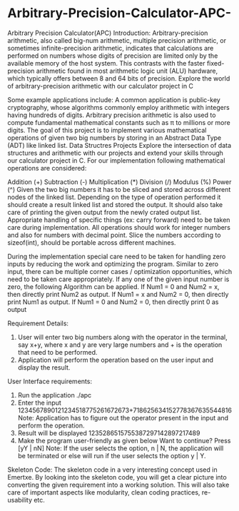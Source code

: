 # Arbitrary-Precision-Calculator-APC-
Arbitrary Precision Calculator(APC)​
Introduction:
Arbitrary-precision arithmetic, also called big-num arithmetic, multiple precision arithmetic, or sometimes infinite-precision arithmetic, indicates that calculations are performed on numbers whose digits of precision are limited only by the available memory of the host system. This contrasts with the faster fixed-precision arithmetic found in most arithmetic logic unit (ALU) hardware, which typically offers between 8 and 64 bits of precision. Explore the world of arbitrary-precision arithmetic with our calculator project in C

 Some example applications include: 
A common application is public-key cryptography, whose algorithms commonly employ arithmetic with integers having hundreds of digits.
Arbitrary precision arithmetic is also used to compute fundamental mathematical constants such as π to millions or more digits.
The goal of this project is to implement various mathematical operations of given two big numbers by storing in an Abstract Data Type (ADT) like linked list.
Data Structres Projects Explore the intersection of data structures and arithmetic with our projects and extend your skills through our calculator project in C. For our implementation following mathematical operations are considered: 

Addition (+)
Subtraction (-)
Multiplication (*)
Division (/)
Modulus (%)
Power (^)
Given the two big numbers it has to be sliced and stored across different nodes of the linked list. Depending on the type of operation performed it should create a result linked list and stored the output. It should also take care of printing the given output from the newly crated output list. Appropriate handling of specific things (ex: carry forward) need to be taken care during implementation. All operations should work for integer numbers and also for numbers with decimal point. Slice the numbers according to sizeof(int), should be portable across different machines.

During the implementation special care need to be taken for handling zero inputs by reducing the work and optimizing the program. Similar to zero input, there can be multiple corner cases / optimization opportunities, which need to be taken care appropriately. If any one of the given input number is zero, the following Algorithm can be applied. 
If Num1 = 0 and Num2 = x, then directly print Num2 as output.
If Num1 = x and Num2 = 0, then directly print Num1 as output.
If Num1 = 0 and Num2 = 0, then directly print 0 as output

Requirement Details:
1. User will enter two big numbers along with the operator in the terminal, say x+y, where x and y are very large numbers and + is the operation that need to be performed.
2. Application will perform the operation based on the user input and display the result.

User Interface requirements:
1. Run the application
    ./apc
2. Enter the input    1234567890121234518775261672673+718625634152778367635544816
Note: Application has to figure out the operator present in the input and perform the operation.
3. Result will be displayed
 1235286515755387297142897217489
4. Make the program user-friendly as given below
Want to continue? Press [yY | nN]
Note: If the user selects the option, n | N, the application will be terminated or else will run if the user selects the      option y | Y.

Skeleton Code:
The skeleton code in a very interesting concept used in Emertxe. By looking into the skeleton code, you will get a clear picture into converting the given requirement into a working solution. This will also take care of important aspects like modularity, clean coding practices, re-usability etc.
